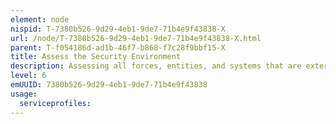 ```yaml
---
element: node
nispid: T-7380b526-9d29-4eb1-9de7-71b4e9f43838-X
url: /node/T-7380b526-9d29-4eb1-9de7-71b4e9f43838-X.html
parent: T-f054186d-ad1b-46f7-b868-f7c28f9bbf15-X
title: Assess the Security Environment
description: Assessing all forces, entities, and systems that are external to an organization but can affect its operation. Analyze far-reaching currents in the macro situation, assess the competition, evaluate technological changes, and identify societal as well as ecological issues of concern. Create a big-picture understanding of externalities, with sufficient depth across individual aspects.
level: 6
emUUID: 7380b526-9d29-4eb1-9de7-71b4e9f43838
usage:
  serviceprofiles:
---
```

